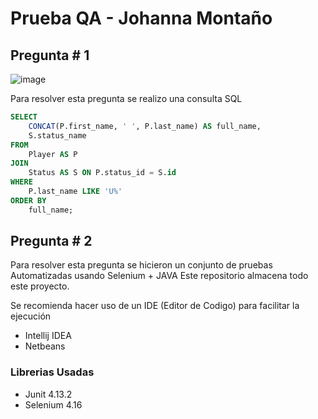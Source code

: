 # Prueba QA - Johanna Montaño

## Pregunta # 1

![image](https://github.com/PatricaMontano/pruebat-tecnica-QA/assets/51218499/6ab8b5d0-8ac6-45ec-84f1-38aab1f5ed26)


Para resolver esta pregunta se realizo una consulta SQL

```sql
SELECT
    CONCAT(P.first_name, ' ', P.last_name) AS full_name,
    S.status_name
FROM
    Player AS P
JOIN
    Status AS S ON P.status_id = S.id
WHERE
    P.last_name LIKE 'U%'
ORDER BY
    full_name;
```

## Pregunta # 2

Para resolver esta pregunta se hicieron un conjunto de pruebas Automatizadas usando Selenium + JAVA
Este repositorio almacena todo este proyecto.

Se recomienda hacer uso de un IDE (Editor de Codigo) para facilitar la ejecución

- Intellij IDEA
- Netbeans

### Librerias Usadas
- Junit 4.13.2
- Selenium 4.16
